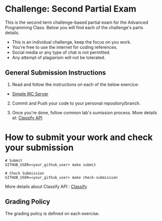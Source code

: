 Challenge: Second Partial Exam
==============================

This is the second term challenge-based partial exam for the Advanced Programming Class. Below you will find each of the challenge's parts details.

- This is an individual challenge, keep the focus on you work.
- You're free to use the internet for coding references.
- Social media or any type of chat is not permitted.
- Any attempt of plagiarism will not be tolerated.


General Submission Instructions
--------------------

1. Read and follow the instructions on each of the below exercice:
  - [Simple IRC Server](./chat)

2. Commit and Push your code to your personal repository/branch.

3. Once you're done, follow common lab's sumission process. More details at: [Classify API](../../classify.md)

How to submit your work and check your submission
=================================================
```
# Submit
GITHUB_USER=<your_github_user> make submit

# Check Submission
GITHUB_USER=<your_github_user> make check-submission
```

More details about Classify API : [Classify](../../classify.md)


Grading Policy
--------------
The grading policy is defined on each exercise.